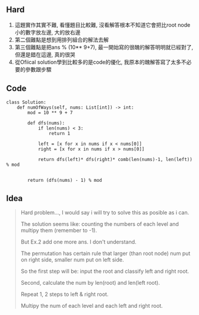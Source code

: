 ## Hard
1. 這題實作其實不難, 看懂題目比較難, 沒看解答根本不知道它會把比root node小的數字放左邊, 大的放右邊
2. 第二個難點是想到用排列組合的解法去解
3. 第三個難點是把ans % (10** 9+7), 最一開始寫的很醜的解答明明就已經對了, 但還是錯在這邊, 真的很哭
4. 從Ofiical solution學到比較多的是code的優化, 我原本的醜解答寫了太多不必要的參數跟步驟

## Code
    class Solution:
        def numOfWays(self, nums: List[int]) -> int:
            mod = 10 ** 9 + 7

            def dfs(nums):
                if len(nums) < 3:
                    return 1

                left = [x for x in nums if x < nums[0]] 
                right = [x for x in nums if x > nums[0]]

                return dfs(left)* dfs(right)* comb(len(nums)-1, len(left)) % mod


            return (dfs(nums) - 1) % mod
        
        
## Idea       
> Hard problem..., I would say i will try to solve this as posible as i can.
> 
> The solution seems like: counting the numbers of each level and multipy them (remember to -1).
> 
> But Ex.2 add one more ans. I don't understand.
> 
> The permutation has certain rule that larger (than root node) num put on right side, smaller num put on left side.
> 
> So the first step will be: input the root and classify left and right root.
> 
> Second, calculate the num by len(root) and len(left root).
> 
> Repeat 1, 2 steps to left & right root.
> 
> Multipy the num of each level and each left and right root.


